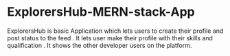 # ExplorersHub-MERN-stack-App
ExplorersHub is basic Application which lets users to create their profile and post status to the feed . It lets user make their profile with their skills and qualification . It shows the other developer users on the platform.

